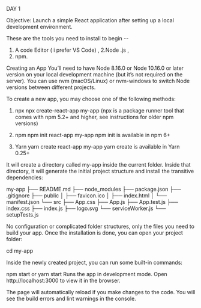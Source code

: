 DAY 1

Objective: Launch a simple React application after setting up a local development environment.

These are the tools you need to install to begin --
1. A code Editor ( i prefer VS Code) ,
2.Node .js ,
3. npm.

Creating an App
You’ll need to have Node 8.16.0 or Node 10.16.0 or later version on your local development machine (but it’s not required on the server). You can use nvm (macOS/Linux) or nvm-windows to switch Node versions between different projects.

To create a new app, you may choose one of the following methods:
1. npx
npx create-react-app my-app
(npx is a package runner tool that comes with npm 5.2+ and higher, see instructions for older npm versions)

2. npm
npm init react-app my-app
npm init <initializer> is available in npm 6+

3. Yarn
yarn create react-app my-app
yarn create <starter-kit-package> is available in Yarn 0.25+

It will create a directory called my-app inside the current folder.
Inside that directory, it will generate the initial project structure and install the transitive dependencies:

my-app
├── README.md
├── node_modules
├── package.json
├── .gitignore
├── public
│   ├── favicon.ico
│   ├── index.html
│   └── manifest.json
└── src
    ├── App.css
    ├── App.js
    ├── App.test.js
    ├── index.css
    ├── index.js
    ├── logo.svg
    └── serviceWorker.js
    └── setupTests.js

No configuration or complicated folder structures, only the files you need to build your app.
Once the installation is done, you can open your project folder:

cd my-app

Inside the newly created project, you can run some built-in commands:

npm start or yarn start
Runs the app in development mode.
Open http://localhost:3000 to view it in the browser.

The page will automatically reload if you make changes to the code.
You will see the build errors and lint warnings in the console.
